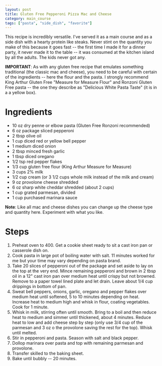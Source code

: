 ```yaml
---
layout: post
title: Gluten Free Pepperoni Pizza Mac and Cheese
category: main_course
tags: ["pasta", "side_dish", "favorite"]
---
```

This recipe is incredibly versatile.  I've served it as a main course and as a side dish with a hearty protein like steaks.  Never stint on the quantity you make of this because it goes fast -- the first time I made it for a dinner party, it never made it to the table -- it was consumed at the kitchen island by all the adults.  The kids never got any.

**IMPORTANT**: As with any gluten free recipe that emulates something traditional (the classic mac and cheese), you need to be careful with certain of the ingredients -- here the flour and the pasta.  I strongly recommend King Arthur Gluten Free "Measure for Measure Flour" and Ronzoni Gluten Free pasta -- the one they describe as "Delicious White Pasta Taste" (it is in a a yellow box).

# Ingredients

* 10 oz dry penne or elbow pasta (Gluten Free Ronzoni recommended)
* 6 oz package sliced pepperoni
* 2 tbsp olive oil
* 1 cup diced red or yellow bell pepper
* 1 medium diced onion
* 2 tbsp minced fresh garlic
* 1 tbsp diced oregano
* 1/2 tsp red pepper flakes
* 1/3 cup gluten free flour (King Arthur Measure for Measure)
* 3 cups 2% milk
* 1/2 cup cream (or 3 1/2 cups whole milk instead of the milk and cream)
* 9 oz provolone cheese shredded
* 6 oz sharp white cheddar shredded (about 2 cups)
* 1 cup grated parmesan, divided
* 1 cup purchased marinara sauce

**Note**: Like all mac and cheese dishes you can change up the cheese type and quantity here.  Experiment with what you like.

# Steps

1.  Preheat oven to 400.  Get a cookie sheet ready to sit a cast iron pan or casserole dish on.
2.  Cook pasta in large pot of boiling water with salt.  11 minutes worked for me but your time may vary depending on pasta brand.
3.  Take 20 slices of pepperoni out of the package and set aside to lay on the top at the very end.  Mince remaining pepperoni and brown in 2 tbsp oil in a 12" cast iron pan over medium heat until crispy but not browned.  Remove to a paper towel lined plate and let drain.  Leave about 1/4 cup drippings in bottom of pan.
4.  Sweat bell peppers, onions, garlic, oregano and pepper flakes over medium heat until softened, 5 to 10 minutes depending on heat.  Increase heat to medium high and whisk in flour, coating vegetables.  Cook for 1 minute.
5.  Whisk in milk, stirring often until smooth.  Bring to a boil and then reduce heat to medium and simmer until thickened, about 4 minutes.  Reduce heat to low and add cheese step by step (only use 3/4 cup of the parmesan and 3 oz o the provolone saving the rest for the top).  Whisk until melted.
6.  Stir in pepperoni and pasta.  Season with salt and black pepper.
7.  Dollop marinara over pasta and top with remaining parmesan and provolone.  
8.  Transfer skilled to the baking sheet.  
9.  Bake until bubbly -- 20 minutes.
